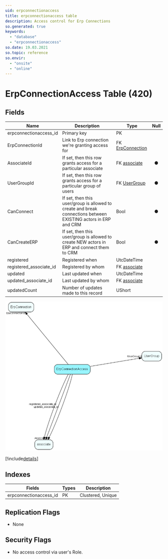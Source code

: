 ```yaml
---
uid: erpconnectionaccess
title: erpconnectionaccess table
description: Access control for Erp Connections
so.generated: true
keywords:
  - "database"
  - "erpconnectionaccess"
so.date: 19.03.2021
so.topic: reference
so.envir:
  - "onsite"
  - "online"
---
```


# ErpConnectionAccess Table (420)

## Fields

| Name | Description | Type | Null |
|------|-------------|------|:----:|
|erpconnectionaccess\_id|Primary key|PK| |
|ErpConnectionId|Link to Erp connection we&apos;re granting access for|FK [ErpConnection](ErpConnection.md)| |
|AssociateId|If set, then this row grants access for a particular associate|FK [associate](associate.md)|&#x25CF;|
|UserGroupId|If set, then this row grants access for a particular group of users|FK [UserGroup](UserGroup.md)|&#x25CF;|
|CanConnect|If set, then this user/group is allowed to create and break connections between EXISTING actors in ERP and CRM|Bool|&#x25CF;|
|CanCreateERP|If set, then this user/group is allowed to create NEW actors in ERP and connect them to CRM|Bool|&#x25CF;|
|registered|Registered when|UtcDateTime| |
|registered\_associate\_id|Registered by whom|FK [associate](associate.md)| |
|updated|Last updated when|UtcDateTime| |
|updated\_associate\_id|Last updated by whom|FK [associate](associate.md)| |
|updatedCount|Number of updates made to this record|UShort| |


![ErpConnectionAccess table relationship diagram](media\ErpConnectionAccess.png)

[!include[details](./includes/ErpConnectionAccess.md)]

## Indexes

| Fields | Types | Description |
|--------|-------|-------------|
|erpconnectionaccess\_id |PK |Clustered, Unique |

## Replication Flags

* None

## Security Flags

* No access control via user's Role.

